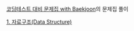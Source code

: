 [코딩테스트 대비 문제집 with Baekjoon](https://github.com/tony9402/baekjoon)의 문제집 풀이

[1. 자료구조(Data Structure)](Data_Structure)
